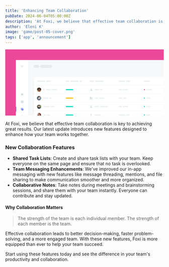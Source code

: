 ```yaml
---
title: 'Enhancing Team Collaboration'
pubDate: 2024-06-04T05:00:00Z
description: 'At Foxi, we believe that effective team collaboration is key to achieving great results. Our latest update introduces new features designed to enhance how your team works together.'
author: 'Eleni K'
image: 'game/post-05-cover.png'
tags: ['app', 'announcement']
---
```


![Foxi is here.](../../assets/game/post-05.png)

At Foxi, we believe that effective team collaboration is key to achieving great results. Our latest update introduces new features designed to enhance how your team works together.

### New Collaboration Features

- **Shared Task Lists**: Create and share task lists with your team. Keep everyone on the same page and ensure that no task is overlooked.
- **Team Messaging Enhancements**: We've improved our in-app messaging with new features like message threading, mentions, and file sharing to make communication smoother and more organized.
- **Collaborative Notes**: Take notes during meetings and brainstorming sessions, and share them with your team instantly. Everyone can contribute and stay updated.

#### Why Collaboration Matters

> The strength of the team is each individual member. The strength of each member is the team.

Effective collaboration leads to better decision-making, faster problem-solving, and a more engaged team. With these new features, Foxi is more equipped than ever to help your team succeed.

Start using these features today and see the difference in your team's productivity and collaboration.
